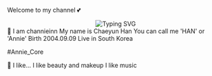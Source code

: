 Welcome to my channel 💕
<div align="center"> <img src="https://readme-typing-svg.demolab.com?font=Fira+Code&pause=1000&color=EC4899&width=435&lines=Hello!+I'm+Annie+%F0%9F%8C%B8;Welcome+to+my+GitHub!" alt="Typing SVG" /> </div>
🌸 I am channieinn
My name is Chaeyun Han
You can call me 'HAN' or 'Annie'
Birth 2004.09.09
Live in South Korea

#Annie_Core

💖 I like...
I like beauty and makeup
I like music
